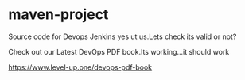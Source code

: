# maven-project
Source code for Devops Jenkins yes ut us.Lets check its valid or not?

Check out our Latest DevOps PDF book.Its working...it should work

https://www.level-up.one/devops-pdf-book
